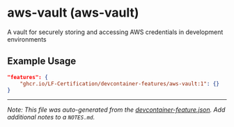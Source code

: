 
# aws-vault (aws-vault)

A vault for securely storing and accessing AWS credentials in development environments

## Example Usage

```json
"features": {
    "ghcr.io/LF-Certification/devcontainer-features/aws-vault:1": {}
}
```





---

_Note: This file was auto-generated from the [devcontainer-feature.json](https://github.com/LF-Certification/devcontainer-features/blob/main/src/aws-vault/devcontainer-feature.json).  Add additional notes to a `NOTES.md`._
